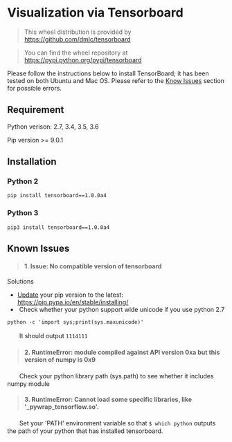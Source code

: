 # Visualization via Tensorboard

> This wheel distribution is provided by https://github.com/dmlc/tensorboard

> You can find the wheel repository at https://pypi.python.org/pypi/tensorboard

Please follow the instructions below to install TensorBoard; it has been tested on both Ubuntu and Mac OS. Please refer to the [Know Issues](https://github.com/122689305/BigDL/tree/readme/spark/dl/src/main/scala/com/intel/analytics/bigdl/visualization#known-issues)  section for possible errors.

## Requirement

Python verison: 2.7, 3.4, 3.5, 3.6

Pip version >= 9.0.1

## Installation

### Python 2
```pip install tensorboard==1.0.0a4```
### Python 3
```pip3 install tensorboard==1.0.0a4```

## Known Issues

> #### 1. Issue: No compatible version of tensorboard

Solutions
*  [Update](https://pip.pypa.io/en/stable/installing/) your pip version to the latest: https://pip.pypa.io/en/stable/installing/
*  Check whether your python support wide unicode if you use python 2.7 
```
python -c 'import sys;print(sys.maxunicode)'
```
　　It should output `1114111`

> #### 2. RuntimeError: module compiled against API version 0xa but this version of numpy is 0x9

　　Check your python library path (sys.path) to see whether it includes numpy module

> #### 3. RuntimeError: Cannot load some specific libraries, like '_pywrap_tensorflow.so'. 

　　Set your 'PATH' environment variable so that `$ which python` outputs the path of your python that has installed tensorboard.
